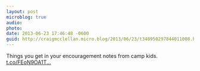 ```yaml
---
layout: post
microblog: true
audio: 
photo: 
date: 2013-06-23 17:46:48 -0600
guid: http://craigmcclellan.micro.blog/2013/06/23/t348950297844011008.html
---
```

Things you get in your encouragement notes from camp kids. [t.co/FEoN9OA1T...](http://t.co/FEoN9OA1Tq)
